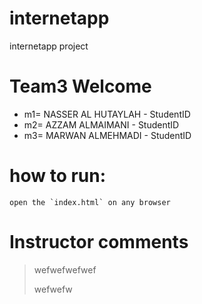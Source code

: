 # internetapp
internetapp project
# Team3 Welcome
* m1= NASSER AL HUTAYLAH - StudentID
* m2= AZZAM ALMAIMANI - StudentID
* m3= MARWAN ALMEHMADI - StudentID

# 

# how to run:
```
open the `index.html` on any browser
```

# Instructor comments
>wefwefwefwef 
>
>wefwefw
